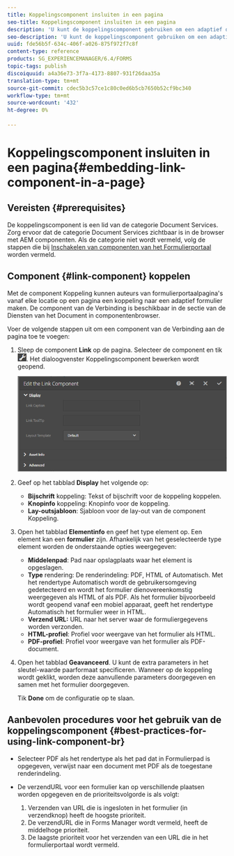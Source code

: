 ```yaml
---
title: Koppelingscomponent insluiten in een pagina
seo-title: Koppelingscomponent insluiten in een pagina
description: 'U kunt de koppelingscomponent gebruiken om een adaptief document of een adaptief formulier van een willekeurige pagina te koppelen.  '
seo-description: 'U kunt de koppelingscomponent gebruiken om een adaptief document of een adaptief formulier van een willekeurige pagina te koppelen.  '
uuid: fde56b5f-634c-406f-a026-875f972f7c8f
content-type: reference
products: SG_EXPERIENCEMANAGER/6.4/FORMS
topic-tags: publish
discoiquuid: a4a36e73-3f7a-4173-8807-931f26daa35a
translation-type: tm+mt
source-git-commit: cdec5b3c57ce1c80c0ed6b5cb7650b52cf9bc340
workflow-type: tm+mt
source-wordcount: '432'
ht-degree: 0%

---
```



# Koppelingscomponent insluiten in een pagina{#embedding-link-component-in-a-page}

## Vereisten {#prerequisites}

De koppelingscomponent is een lid van de categorie Document Services. Zorg ervoor dat de categorie Document Services zichtbaar is in de browser met AEM componenten. Als de categorie niet wordt vermeld, volg de stappen die bij [Inschakelen van componenten van het Formulierportaal](/help/forms/using/enabling-forms-portal-components.md) worden vermeld.

## Component {#link-component} koppelen

Met de component Koppeling kunnen auteurs van formulierportaalpagina&#39;s vanaf elke locatie op een pagina een koppeling naar een adaptief formulier maken. De component van de Verbinding is beschikbaar in de sectie van de Diensten van het Document in componentenbrowser.

Voer de volgende stappen uit om een component van de Verbinding aan de pagina toe te voegen:

1. Sleep de component **Link** op de pagina. Selecteer de component en tik ![cmppr](assets/cmppr.png). Het dialoogvenster Koppelingscomponent bewerken wordt geopend.

   ![edit-link-component](assets/edit-link-component.png)

1. Geef op het tabblad **Display** het volgende op:

   * **Bijschrift** koppeling: Tekst of bijschrift voor de koppeling koppelen.
   * **Knopinfo** koppeling: Knopinfo voor de koppeling.
   * **Lay-outsjabloon**: Sjabloon voor de lay-out van de component Koppeling.

1. Open het tabblad **Elementinfo** en geef het type element op. Een element kan een **formulier** zijn. Afhankelijk van het geselecteerde type element worden de onderstaande opties weergegeven:

   * **Middelenpad**: Pad naar opslagplaats waar het element is opgeslagen.
   * **Type** rendering: De renderindeling: PDF, HTML of Automatisch. Met het rendertype Automatisch wordt de gebruikersomgeving gedetecteerd en wordt het formulier dienovereenkomstig weergegeven als HTML of als PDF. Als het formulier bijvoorbeeld wordt geopend vanaf een mobiel apparaat, geeft het rendertype Automatisch het formulier weer in HTML.
   * **Verzend URL:**  URL naar het server waar de formuliergegevens worden verzonden.
   * **HTML-profiel**: Profiel voor weergave van het formulier als HTML.
   * **PDF-profiel**: Profiel voor weergave van het formulier als PDF-document.

1. Open het tabblad **Geavanceerd**. U kunt de extra parameters in het sleutel-waarde paarformaat specificeren. Wanneer op de koppeling wordt geklikt, worden deze aanvullende parameters doorgegeven en samen met het formulier doorgegeven.

   Tik **Done** om de configuratie op te slaan.

## Aanbevolen procedures voor het gebruik van de koppelingscomponent {#best-practices-for-using-link-component-br}

* Selecteer PDF als het rendertype als het pad dat in Formulierpad is opgegeven, verwijst naar een document met PDF als de toegestane renderindeling.
* De verzendURL voor een formulier kan op verschillende plaatsen worden opgegeven en de prioriteitsvolgorde is als volgt:

   1. Verzenden van URL die is ingesloten in het formulier (in verzendknop) heeft de hoogste prioriteit.
   1. De verzendURL die in Forms Manager wordt vermeld, heeft de middelhoge prioriteit.
   1. De laagste prioriteit voor het verzenden van een URL die in het formulierportaal wordt vermeld.

